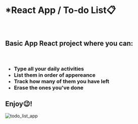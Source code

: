  <h1>*React App / To-do List📋</h1>
<br>
 <h2>Basic App React project where you can: </h2>
 <br>
 <h3><ul>
 <li>Type all your daily activities</li>
 <li>List them in order of appereance</li>
 <li>Track how many of them you have left</li>
 <li>Erase the ones you've done</li>
 </ul> 
 </h3>

 ## Enjoy😉!
![todo_list_app](https://user-images.githubusercontent.com/94227693/192469705-2e82ab31-f286-4737-a108-89422f5b5590.png)
